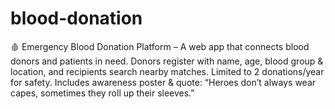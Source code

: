 # blood-donation
  🩸 Emergency Blood Donation Platform – A web app that connects blood donors and patients in need. Donors register with name, age, blood group &amp; location, and recipients search nearby matches. Limited to 2 donations/year for safety. Includes awareness poster &amp; quote: “Heroes don’t always wear capes, sometimes they roll up their sleeves.”
